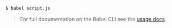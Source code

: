 ```sh
$ babel script.js
```

<blockquote class="babel-callout babel-callout-info">
  <p>
    For full documentation on the Babel CLI see the <a href="/docs/usage/cli/">usage docs</a>.
  </p>
</blockquote>
